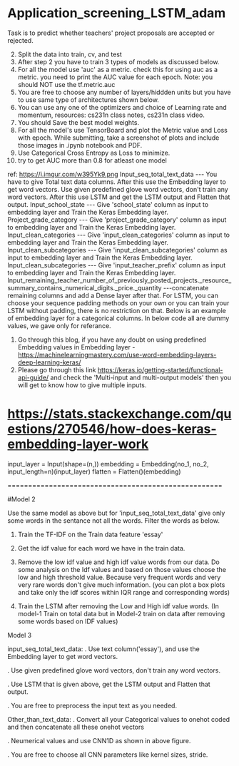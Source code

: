 # Application_screening_LSTM_adam
Task is to predict whether teachers' project proposals are accepted or rejected. 

2. Split the data into train, cv, and test
3. After step 2 you have to train 3 types of models as discussed below. 
4. For all the model use 'auc' as a metric. check this for using auc as a metric. you need to print the AUC value for each epoch. Note: you should NOT use the tf.metric.auc
5. You are free to choose any number of layers/hiddden units but you have to use same type of architectures shown below. 
6. You can use any one of the optimizers and choice of Learning rate and momentum, resources: cs231n class notes, cs231n class video. 
7. You should Save the best model weights.
8. For all the model's use TensorBoard and plot the Metric value and Loss with epoch. While submitting, take a screenshot of plots and include those images in .ipynb notebook and PDF. 
9. Use Categorical Cross Entropy as Loss to minimize.
10. try to get AUC more than 0.8 for atleast one model



ref: https://i.imgur.com/w395Yk9.png
Input_seq_total_text_data --- You have to give Total text data columns. After this use the Embedding layer to get word vectors. Use given predefined glove word vectors, don't train any word vectors. After this use LSTM and get the LSTM output and Flatten that output.
Input_school_state --- Give 'school_state' column as input to embedding layer and Train the Keras Embedding layer.
Project_grade_category --- Give 'project_grade_category' column as input to embedding layer and Train the Keras Embedding layer.
Input_clean_categories --- Give 'input_clean_categories' column as input to embedding layer and Train the Keras Embedding layer.
Input_clean_subcategories --- Give 'input_clean_subcategories' column as input to embedding layer and Train the Keras Embedding layer.
Input_clean_subcategories --- Give 'input_teacher_prefix' column as input to embedding layer and Train the Keras Embedding layer.
Input_remaining_teacher_number_of_previously_posted_projects._resource_summary_contains_numerical_digits._price._quantity ---concatenate remaining columns and add a Dense layer after that.
For LSTM, you can choose your sequence padding methods on your own or you can train your LSTM without padding, there is no restriction on that.
Below is an example of embedding layer for a categorical columns. In below code all are dummy values, we gave only for referance.


1. Go through this blog, if you have any doubt on using predefined Embedding values in Embedding layer - https://machinelearningmastery.com/use-word-embedding-layers-deep-learning-keras/
2. Please go through this link https://keras.io/getting-started/functional-api-guide/ and check the 'Multi-input and multi-output models' then you will get to know how to give multiple inputs.


# https://stats.stackexchange.com/questions/270546/how-does-keras-embedding-layer-work
input_layer = Input(shape=(n,))
embedding = Embedding(no_1, no_2, input_length=n)(input_layer)
flatten = Flatten()(embedding)




====================================================

#Model 2

Use the same model as above but for 'input_seq_total_text_data' give only some words in the sentance not all the words. Filter the words as below.

1. Train the TF-IDF on the Train data feature 'essay' 

2. Get the idf value for each word we have in the train data. 

3. Remove the low idf value and high idf value words from our data. Do some analysis on the Idf values and based on those values choose the low and high threshold value. Because very frequent words and very very rare words don't give much information. (you can plot a box plots and take only the idf scores within IQR range and corresponding words)

4. Train the LSTM after removing the Low and High idf value words. (In model-1 Train on total data but in Model-2 train on data after removing some words based on IDF values)










Model 3

input_seq_total_text_data:
  . Use text column('essay'), and use the Embedding layer to get word vectors. 

  . Use given predefined glove word vectors, don't train any word vectors. 

  . Use LSTM that is given above, get the LSTM output and Flatten that output. 

  . You are free to preprocess the input text as you needed. 

Other_than_text_data:
  . Convert all your Categorical values to onehot coded and then concatenate all these onehot vectors 

  . Neumerical values and use CNN1D as shown in above figure. 

  . You are free to choose all CNN parameters like kernel sizes, stride.
